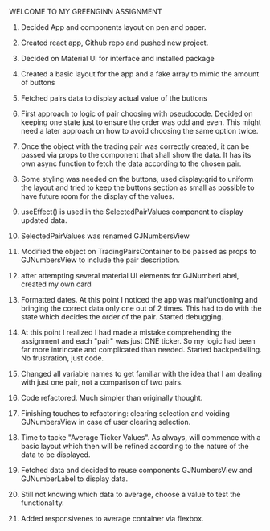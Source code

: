 WELCOME TO MY GREENGINN ASSIGNMENT

1. Decided App and components layout on pen and paper.
2. Created react app, Github repo and pushed new project.
3. Decided on Material UI for interface and installed package
4. Created a basic layout for the app and a fake array to mimic the amount of buttons
5. Fetched pairs data to display actual value of the buttons
6. First approach to logic of pair choosing with pseudocode. Decided on keeping one state just to ensure the order was odd and even. This might need a later approach on how to avoid choosing the same option twice.
7. Once the object with the trading pair was correctly created, it can be passed via props to the component that shall show the data. It has its own async function to fetch the data according to the chosen pair.
8. Some styling was needed on the buttons, used display:grid to uniform the layout and tried to keep the buttons section as small as possible to have future room for the display of the values.
9. useEffect() is used in the SelectedPairValues component to display updated data.
10. SelectedPairValues was renamed GJNumbersView
11. Modified the object on TradingPairsContainer to be passed as props to GJNumbersView to include the pair description.
12. after attempting several material UI elements for GJNumberLabel, created my own card
13. Formatted dates. At this point I noticed the app was malfunctioning and bringing the correct data only one out of 2 times. This had to do with the state which decides the order of the pair. Started debugging.
14. At this point I realized I had made a mistake comprehending the assignment and each "pair" was just ONE ticker. So my logic had been far more intrincate and complicated than needed. Started backpedalling. No frustration, just code.
15. Changed all variable names to get familiar with the idea that I am dealing with just one pair, not a comparison of two pairs.
16. Code refactored. Much simpler than originally thought.
17. Finishing touches to refactoring: clearing selection and voiding GJNumbersView in case of user clearing selection.

18. Time to tacke "Average Ticker Values". As always, will commence with a basic layout which then will be refined according to the nature of the data to be displayed.
19. Fetched data and decided to reuse components GJNumbersView and GJNumberLabel  to display data.
20. Still not knowing which data to average, choose a value to test the functionality.
21. Added responsivenes to average container via flexbox.


